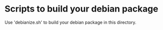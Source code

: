 # Scripts to build your debian package

Use 'debianize.sh' to build your debian package in this directory. 
